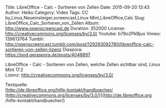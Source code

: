 Title: LibreOffice - Calc - Sortieren von Zellen
Date: 2015-09-20 13:43
Author: Heiko
Category: Video
Tags: CC by,Linux,Neueinsteiger,screencast,Linux Mint,LibreOffice,Calc
Slug: LibreOffice_Calc_Sortieren_von_Zellen
Album: http://www.openscreencast.de
Duration: 352000
License: http://creativecommons.org/licenses/by/3.0/
Youtube: b78o2PkBjus
Vimeo: 139613764
Tumblr: http://openscreencast.tumblr.com/post/129293092780/libreoffice-calc-sortieren-von-zellen-lizenz
Diaspora: https://pod.geraspora.de/posts/4048897

LibreOffice - Calc - Sortieren von Zellen, welche Zellen sichtbar sind, Linux
Mint 17.2  
Lizenz: <http://creativecommons.org/licenses/by/3.0/>  
  
Textquelle:  
[http://de.libreoffice.org/hilfe-kontakt/handbuecher/
(http://creativecommons.org/licenses/by/3.0/)](http://de.libreoffice.org
/hilfe-kontakt/handbuecher/)

